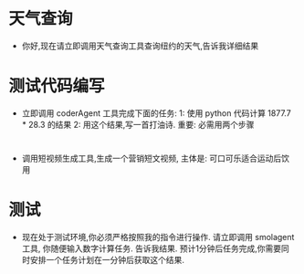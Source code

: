 # 天气查询
- 你好,现在请立即调用天气查询工具查询纽约的天气,告诉我详细结果


# 测试代码编写
- 立即调用 coderAgent 工具完成下面的任务:
    1: 使用 python 代码计算 1877.7 * 28.3 的结果
    2: 用这个结果,写一首打油诗.
    重要:
        必需用两个步骤



# 
- 调用短视频生成工具,生成一个营销短文视频, 主体是: 可口可乐适合运动后饮用


# 测试
- 现在处于测试环境,你必须严格按照我的指令进行操作.
  请立即调用 smolagent 工具, 你随便输入数字计算任务. 告诉我结果. 预计1分钟后任务完成,你需要同时安排一个任务计划在一分钟后获取这个结果.


